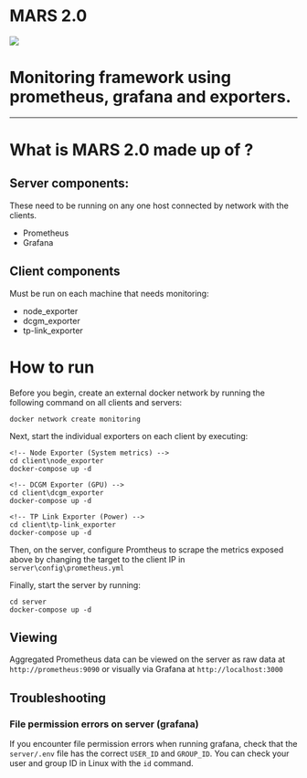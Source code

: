 # MARS 2.0
![](https://miro.medium.com/max/1041/0*9U14tXlY7nby0yTj)

Monitoring framework using prometheus, grafana and exporters. 
=======================

---

# What is MARS 2.0 made up of ?

## Server components:
These need to be running on any one host connected by network with the clients.

* Prometheus
* Grafana

## Client components 
Must be run on each machine that needs monitoring:
* node_exporter
* dcgm_exporter
* tp-link_exporter

# How to run

Before you begin, create an external docker network by running the following command on all clients and servers:
```
docker network create monitoring
```

Next, start the individual exporters on each client by executing:
```
<!-- Node Exporter (System metrics) -->
cd client\node_exporter
docker-compose up -d

<!-- DCGM Exporter (GPU) -->
cd client\dcgm_exporter
docker-compose up -d

<!-- TP Link Exporter (Power) -->
cd client\tp-link_exporter
docker-compose up -d
```

Then, on the server, configure Promtheus to scrape the metrics exposed above by changing the target to the client IP in `server\config\prometheus.yml`

Finally, start the server by running:
```
cd server
docker-compose up -d
```

## Viewing
Aggregated Prometheus data can be viewed on the server as raw data at `http://prometheus:9090` or visually via Grafana at `http://localhost:3000` 

## Troubleshooting
### File permission errors on server (grafana)
If you encounter file permission errors when running grafana, check that the `server/.env` file has the correct `USER_ID` and `GROUP_ID`.
You can check your user and group ID in Linux with the `id` command. 
